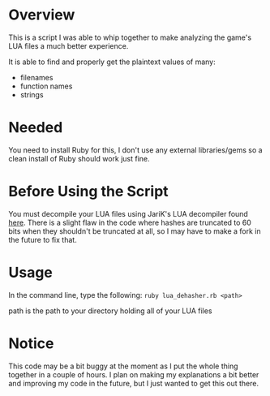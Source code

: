 # Overview
This is a script I was able to whip together to make analyzing the game's LUA files a much better experience.

It is able to find and properly get the plaintext values of many:
 - filenames
 - function names
 - strings

# Needed
You need to install Ruby for this, I don't use any external libraries/gems so a clean install of Ruby should work just fine.

# Before Using the Script
You must decompile your LUA files using JariK's LUA decompiler found [here](https://github.com/JariKCoding/CoDLuaDecompiler). There is a slight flaw in the code where hashes are truncated to 60 bits when they shouldn't be truncated at all, so I may have to make a fork in the future to fix that.

# Usage
In the command line, type the following:
`ruby lua_dehasher.rb <path>`

path is the path to your directory holding all of your LUA files

# Notice
This code may be a bit buggy at the moment as I put the whole thing together in a couple of hours. I plan on making my explanations a bit better and improving my code in the future, but I just wanted to get this out there.
